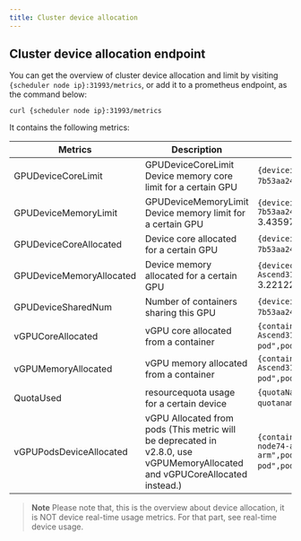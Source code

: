 ```yaml
---
title: Cluster device allocation
---
```


## Cluster device allocation endpoint

You can get the overview of cluster device allocation and limit by visiting `{scheduler node ip}:31993/metrics`, or add it to a prometheus endpoint, as the command below:

```
curl {scheduler node ip}:31993/metrics
```

It contains the following metrics:

| Metrics  | Description | Example |
|----------|-------------|---------|
| GPUDeviceCoreLimit | GPUDeviceCoreLimit Device memory core limit for a certain GPU | `{deviceidx="0",deviceuuid="GPU-00552014-5c87-89ac-b1a6-7b53aa24b0ec",nodeid="aio-node67",zone="vGPU"}` 100 |
| GPUDeviceMemoryLimit | GPUDeviceMemoryLimit Device memory limit for a certain GPU | `{deviceidx="0",deviceuuid="GPU-00552014-5c87-89ac-b1a6-7b53aa24b0ec",nodeid="aio-node67",zone="vGPU"}` 3.4359738368e+10 |
| GPUDeviceCoreAllocated | Device core allocated for a certain GPU | `{deviceidx="0",deviceuuid="GPU-00552014-5c87-89ac-b1a6-7b53aa24b0ec",nodeid="aio-node67",zone="vGPU"}` 45 |
| GPUDeviceMemoryAllocated | Device memory allocated for a certain GPU | `{devicecores="0",deviceidx="0",deviceuuid="aio-node74-arm-Ascend310P-0",nodeid="aio-node74-arm",zone="vGPU"}` 3.221225472e+09 |
| GPUDeviceSharedNum | Number of containers sharing this GPU | `{deviceidx="0",deviceuuid="GPU-00552014-5c87-89ac-b1a6-7b53aa24b0ec",nodeid="aio-node67",zone="vGPU"}` 1 |
| vGPUCoreAllocated | vGPU core allocated from a container | `{containeridx="Ascend310P",deviceuuid="aio-node74-arm-Ascend310P-0",nodename="aio-node74-arm",podname="ascend310p-pod",podnamespace="default",zone="vGPU"}` 50 |
| vGPUMemoryAllocated | vGPU memory allocated from a container | `{containeridx="Ascend310P",deviceuuid="aio-node74-arm-Ascend310P-0",nodename="aio-node74-arm",podname="ascend310p-pod",podnamespace="default",zone="vGPU"}` 3.221225472e+09 |
| QuotaUsed | resourcequota usage for a certain device | `{quotaName="nvidia.com/gpucores", quotanamespace="default",limit="200",zone="vGPU"}` 100 |
| vGPUPodsDeviceAllocated | vGPU Allocated from pods (This metric will be deprecated in v2.8.0, use vGPUMemoryAllocated and vGPUCoreAllocated instead.)| `{containeridx="Ascend310P",deviceusedcore="0",deviceuuid="aio-node74-arm-Ascend310P-0",nodename="aio-node74-arm",podname="ascend310p-pod",podnamespace="default",zone="vGPU"}` 3.221225472e+09 |

> **Note** Please note that, this is the overview about device allocation, it is NOT device real-time usage metrics. For that part, see real-time device usage.